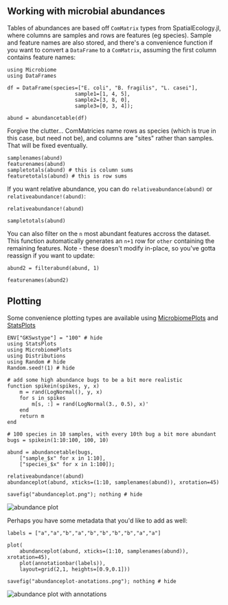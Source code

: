 ## Working with microbial abundances

Tables of abundances are based off `ComMatrix` types from SpatialEcology.jl,
where columns are samples and rows are features (eg species). Sample and feature
names are also stored, and there's a convenience function if you want to convert
a `DataFrame` to a `ComMatrix`, assuming the first column contains feature
names:

```@example 1
using Microbiome
using DataFrames

df = DataFrame(species=["E. coli", "B. fragilis", "L. casei"],
                      sample1=[1, 4, 5],
                      sample2=[3, 8, 0],
                      sample3=[0, 3, 4]);

abund = abundancetable(df)
```

Forgive the clutter... ComMatricies name rows as species (which is true in this
case, but need not be), and columns are "sites" rather than samples. That will
be fixed eventually.

```@example 1
samplenames(abund)
featurenames(abund)
sampletotals(abund) # this is column sums
featuretotals(abund) # this is row sums
```

If you want relative abundance, you can do `relativeabundance(abund)` or
`relativeabundance!(abund)`:

```@example 1
relativeabundance!(abund)

sampletotals(abund)
```

You can also filter on the `n` most abundant features accross the dataset. This
function automatically generates an `n+1` row for `other` containing the
remaining features. Note - these doesn't modify in-place, so you've gotta
reassign if you want to update:

```@example 1
abund2 = filterabund(abund, 1)

featurenames(abund2)
```

## Plotting

Some convenience plotting types are available using
[MicrobiomePlots](https://github.com/BioJulia/MicrobiomePlots.jl)
and [StatsPlots](https://github.com/juliaplots/StatsPlots.jl)

```@example 1
ENV["GKSwstype"] = "100" # hide
using StatsPlots
using MicrobiomePlots
using Distributions
using Random # hide
Random.seed!(1) # hide

# add some high abundance bugs to be a bit more realistic
function spikein(spikes, y, x)
    m = rand(LogNormal(), y, x)
    for s in spikes
        m[s, :] = rand(LogNormal(3., 0.5), x)'
    end
    return m
end

# 100 species in 10 samples, with every 10th bug a bit more abundant
bugs = spikein(1:10:100, 100, 10)

abund = abundancetable(bugs,
    ["sample_$x" for x in 1:10],
    ["species_$x" for x in 1:100]);

relativeabundance!(abund)
abundanceplot(abund, xticks=(1:10, samplenames(abund)), xrotation=45)

savefig("abundanceplot.png"); nothing # hide
```

![abundance plot](./abundanceplot.png)

Perhaps you have some metadata that you'd like to add as well:

```@example 1
labels = ["a","a","b","a","b","b","b","b","a","a"]

plot(
    abundanceplot(abund, xticks=(1:10, samplenames(abund)), xrotation=45),
    plot(annotationbar(labels)),
    layout=grid(2,1, heights=[0.9,0.1]))

savefig("abundanceplot-anotations.png"); nothing # hide
```

![abundance plot with annotations](./abundanceplot.png)
